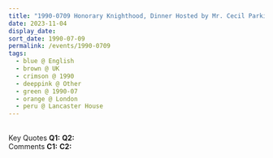 ```yaml
---
title: "1990-0709 Honorary Knighthood, Dinner Hosted by Mr. Cecil Parkinson (the Secretary of State for Transport), Lancaster House, St James's, London SW1, UK"
date: 2023-11-04
display_date: 
sort_date: 1990-07-09
permalink: /events/1990-0709
tags:
  - blue @ English
  - brown @ UK
  - crimson @ 1990
  - deeppink @ Other
  - green @ 1990-07
  - orange @ London
  - peru @ Lancaster House
---
```


<br>

<wave-list>
  <list-title color="DarkSeaGreen" width="55">Key Quotes</list-title>
  <list-item color="BlanchedAlmond" width="280"><b>Q1:</b> <i></i></list-item>
  <list-item color="Lavender" width="280"><b>Q2:</b> <i></i></list-item>
</wave-list>

<br>

<wave-list>
  <list-title color="DarkSeaGreen" width="55">Comments</list-title>
  <list-item color="BlanchedAlmond" width="280"><b>C1:</b> <i></i></list-item>
  <list-item color="Lavender" width="280"><b>C2:</b> <i></i></list-item>
</wave-list>